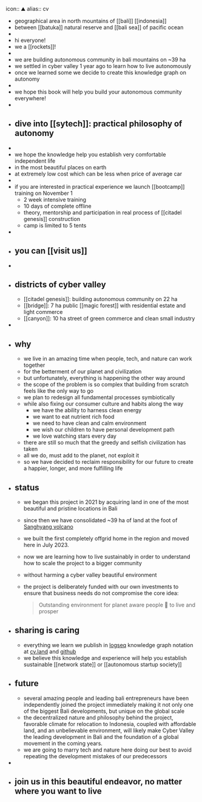 icon:: ⛰
alias:: cv

- geographical area in north mountains of [[bali]] [[indonesia]]
- between [[batuka]] natural reserve and [[bali sea]] of pacific ocean
-
- hi everyone!
- we a [[rockets]]!
-
- we are building autonomous community in bali mountains on ~39 ha
- we settled in cyber valley 1 year ago to learn how to live autonomously
- once we learned some we decide to create this knowledge graph on autonomy
-
- we hope this book will help you build your autonomous community everywhere!
-
- ## dive into [[sytech]]: practical philosophy of autonomy
-
- we hope the knowledge help you establish very comfortable independent life
- in the most beautiful places on earth
- at extremely low cost which can be less when price of average car
-
- if you are interested in practical experience we launch [[bootcamp]] training on November 1
	- 2 week intensive training
	- 10 days of complete offline
	- theory, mentorship and participation in real process of [[citadel genesis]] construction
	- camp is limited to 5 tents
-
- ## you can [[visit us]]
-
- ## districts of cyber valley
	- [[citadel genesis]]:  building autonomous community on 22 ha
	- [[bridge]]:  7 ha public [[magic forest]] with residential estate and light commerce
	- [[canyon]]: 10 ha street of green commerce and clean small industry
-
- ## why
	- we live in an amazing time when people, tech, and nature can work together
	- for the betterment of our planet and civilization
	- but unfortunately, everything is happening the other way around
	- the scope of the problem is so complex that building from scratch feels like the only way to go
	- we plan to redesign all fundamental processes symbiotically
	- while also fixing our consumer culture and habits along the way
		- we have the ability to harness clean energy
		- we want to eat nutrient rich food
		- we need to have clean and calm environment
		- we wish our children to have personal development path
		- we love watching stars every day
	- there are still so much that the greedy and selfish civilization has taken
	- all we do, must add to the planet, not exploit it
	- so we have decided to reclaim responsibility for our future to create a happier, longer, and more fulfilling life
- ## status
	- we began this project in 2021 by acquiring land in one of the most beautiful and pristine locations in Bali
	- since then we have consolidated ~39 ha of land at the foot of [Sanghyang volcano](https://maps.app.goo.gl/CdD8vRYHrWkpTGYj6)
	- we built the first completely offgrid home in the region and moved here in July 2023.
	- now we are learning how to live sustainably in order to understand how to scale the project to a bigger community
	- without harming a cyber valley beautiful environment
	- the project is deliberately funded with our own investments to ensure that business needs do not compromise the core idea:
	  
	  > Outstanding environment for planet aware people 🖖 to live and prosper
- ## sharing is caring
	- everything we learn we publish in [logseq](https://logseq.com/) knowledge graph notation at [cv.land](https://cv.land) and [github](https://github.com/cyber-valley)
	- we believe this knowledge and experience will help you establish sustainable [[network state]] or [[autonomous startup society]]
- ## future
	- several amazing people and leading bali entrepreneurs have been independently joined the project immediately making it not only one of the biggest Bali developments, but unique on the global scale
	- the decentralized nature and philosophy behind the project, favorable climate for relocation to Indonesia, coupled with affordable land, and an unbelievable environment, will likely make Cyber Valley the leading development in Bali and the foundation of a global movement in the coming years.
	- we are going to marry tech and nature here doing our best to avoid repeating the development mistakes of our predecessors
-
- ## join us in this beautiful endeavor, no matter where you want to live